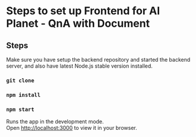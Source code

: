 # Steps to set up Frontend for AI Planet - QnA with Document

## Steps 

Make sure you have setup the backend repository and started the backend server, and also have latest Node.js stable version installed.

### `git clone `

### `npm install`

### `npm start`

Runs the app in the development mode.\
Open [http://localhost:3000](http://localhost:3000) to view it in your browser.


